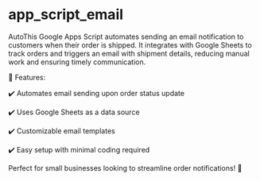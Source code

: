 # app_script_email
AutoThis Google Apps Script automates sending an email notification to customers when their order is shipped. It integrates with Google Sheets to track orders and triggers an email with shipment details, reducing manual work and ensuring timely communication.

🔹 Features:

✔️ Automates email sending upon order status update

✔️ Uses Google Sheets as a data source

✔️ Customizable email templates

✔️ Easy setup with minimal coding required

Perfect for small businesses looking to streamline order notifications! 🚀
